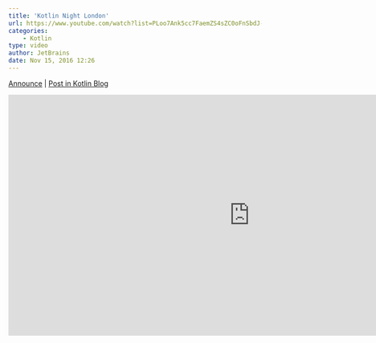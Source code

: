 ```yaml
---
title: 'Kotlin Night London'
url: https://www.youtube.com/watch?list=PLoo7Ank5cc7FaemZS4sZC0oFnSbdJ-PiH&v=TMZD1GxAC8E
categories:
    - Kotlin
type: video
author: JetBrains
date: Nov 15, 2016 12:26
---
```

[Announce](https://blog.jetbrains.com/kotlin/2016/09/kotlin-night-in-london/) | [Post in Kotlin Blog](https://blog.jetbrains.com/kotlin/2016/11/kotlin-night-in-london-recordings/)

<iframe width="960" height="480" src="https://www.youtube.com/embed/videoseries?list=PLoo7Ank5cc7FaemZS4sZC0oFnSbdJ-PiH" frameborder="0" allowfullscreen></iframe>
